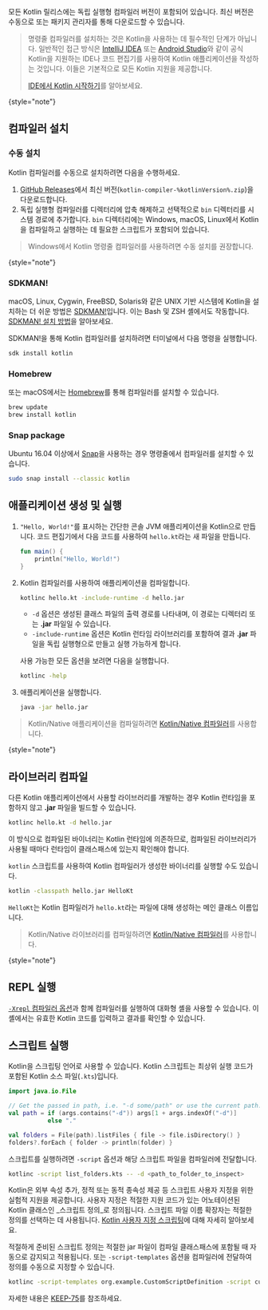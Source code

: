 [//]: # (title: Kotlin 명령줄 컴파일러)

모든 Kotlin 릴리스에는 독립 실행형 컴파일러 버전이 포함되어 있습니다. 최신 버전은 수동으로 또는 패키지 관리자를 통해 다운로드할 수 있습니다.

> 명령줄 컴파일러를 설치하는 것은 Kotlin을 사용하는 데 필수적인 단계가 아닙니다.
> 일반적인 접근 방식은 [IntelliJ IDEA](https://www.jetbrains.com/idea/) 또는 [Android Studio](https://developer.android.com/studio)와 같이 공식 Kotlin을 지원하는 IDE나 코드 편집기를 사용하여 Kotlin 애플리케이션을 작성하는 것입니다.
> 이들은 기본적으로 모든 Kotlin 지원을 제공합니다.
> 
> [IDE에서 Kotlin 시작하기](getting-started.md)를 알아보세요.
> 
{style="note"}

## 컴파일러 설치

### 수동 설치

Kotlin 컴파일러를 수동으로 설치하려면 다음을 수행하세요.

1. [GitHub Releases](%kotlinLatestUrl%)에서 최신 버전(`kotlin-compiler-%kotlinVersion%.zip`)을 다운로드합니다.
2. 독립 실행형 컴파일러를 디렉터리에 압축 해제하고 선택적으로 `bin` 디렉터리를 시스템 경로에 추가합니다.
`bin` 디렉터리에는 Windows, macOS, Linux에서 Kotlin을 컴파일하고 실행하는 데 필요한 스크립트가 포함되어 있습니다.

> Windows에서 Kotlin 명령줄 컴파일러를 사용하려면 수동 설치를 권장합니다.
> 
{style="note"}

### SDKMAN!

macOS, Linux, Cygwin, FreeBSD, Solaris와 같은 UNIX 기반 시스템에 Kotlin을 설치하는 더 쉬운 방법은
[SDKMAN!](https://sdkman.io)입니다. 이는 Bash 및 ZSH 셸에서도 작동합니다. [SDKMAN! 설치 방법](https://sdkman.io/install)을 알아보세요.

SDKMAN!을 통해 Kotlin 컴파일러를 설치하려면 터미널에서 다음 명령을 실행합니다.

```bash
sdk install kotlin
```

### Homebrew

또는 macOS에서는 [Homebrew](https://brew.sh/)를 통해 컴파일러를 설치할 수 있습니다.

```bash
brew update
brew install kotlin
```

### Snap package

Ubuntu 16.04 이상에서 [Snap](https://snapcraft.io/)을 사용하는 경우 명령줄에서 컴파일러를 설치할 수 있습니다.

```bash
sudo snap install --classic kotlin
```

## 애플리케이션 생성 및 실행

1. `"Hello, World!"`를 표시하는 간단한 콘솔 JVM 애플리케이션을 Kotlin으로 만듭니다. 
   코드 편집기에서 다음 코드를 사용하여 `hello.kt`라는 새 파일을 만듭니다.

   ```kotlin
   fun main() {
       println("Hello, World!")
   }
   ```

2. Kotlin 컴파일러를 사용하여 애플리케이션을 컴파일합니다.

   ```bash
   kotlinc hello.kt -include-runtime -d hello.jar
   ```

   * `-d` 옵션은 생성된 클래스 파일의 출력 경로를 나타내며, 이 경로는 디렉터리 또는 **.jar** 파일일 수 있습니다.
   * `-include-runtime` 옵션은 Kotlin 런타임 라이브러리를 포함하여 결과 **.jar** 파일을 독립 실행형으로 만들고 실행 가능하게 합니다.

   사용 가능한 모든 옵션을 보려면 다음을 실행합니다.

   ```bash
   kotlinc -help
   ```

3. 애플리케이션을 실행합니다.

   ```bash
   java -jar hello.jar
   ```

> Kotlin/Native 애플리케이션을 컴파일하려면 [Kotlin/Native 컴파일러](native-get-started.md#using-the-command-line-compiler)를 사용합니다.
> 
{style="note"}

## 라이브러리 컴파일

다른 Kotlin 애플리케이션에서 사용할 라이브러리를 개발하는 경우 Kotlin 런타임을 포함하지 않고 **.jar** 파일을 빌드할 수 있습니다.

```bash
kotlinc hello.kt -d hello.jar
```

이 방식으로 컴파일된 바이너리는 Kotlin 런타임에 의존하므로, 컴파일된 라이브러리가 사용될 때마다 런타임이 클래스패스에 있는지 확인해야 합니다.

`kotlin` 스크립트를 사용하여 Kotlin 컴파일러가 생성한 바이너리를 실행할 수도 있습니다.

```bash
kotlin -classpath hello.jar HelloKt
```

`HelloKt`는 Kotlin 컴파일러가 `hello.kt`라는 파일에 대해 생성하는 메인 클래스 이름입니다.

> Kotlin/Native 라이브러리를 컴파일하려면 [Kotlin/Native 컴파일러](native-libraries.md#using-kotlin-native-compiler)를 사용합니다.
>
{style="note"}

## REPL 실행

[`-Xrepl` 컴파일러 옵션](compiler-reference.md#xrepl)과 함께 컴파일러를 실행하여 대화형 셸을 사용할 수 있습니다. 이 셸에서는 유효한 Kotlin 코드를 입력하고 결과를 확인할 수 있습니다.

## 스크립트 실행

Kotlin을 스크립팅 언어로 사용할 수 있습니다.
Kotlin 스크립트는 최상위 실행 코드가 포함된 Kotlin 소스 파일(`.kts`)입니다.

```kotlin
import java.io.File

// Get the passed in path, i.e. "-d some/path" or use the current path.
val path = if (args.contains("-d")) args[1 + args.indexOf("-d")]
           else "."

val folders = File(path).listFiles { file -> file.isDirectory() }
folders?.forEach { folder -> println(folder) }
```

스크립트를 실행하려면 `-script` 옵션과 해당 스크립트 파일을 컴파일러에 전달합니다.

```bash
kotlinc -script list_folders.kts -- -d <path_to_folder_to_inspect>
```

Kotlin은 외부 속성 추가, 정적 또는 동적 종속성 제공 등 스크립트 사용자 지정을 위한 실험적 지원을 제공합니다.
사용자 지정은 적절한 지원 코드가 있는 어노테이션된 Kotlin 클래스인 _스크립트 정의_로 정의됩니다.
스크립트 파일 이름 확장자는 적절한 정의를 선택하는 데 사용됩니다.
[Kotlin 사용자 지정 스크립팅](custom-script-deps-tutorial.md)에 대해 자세히 알아보세요.

적절하게 준비된 스크립트 정의는 적절한 jar 파일이 컴파일 클래스패스에 포함될 때 자동으로 감지되고 적용됩니다. 또는 `-script-templates` 옵션을 컴파일러에 전달하여 정의를 수동으로 지정할 수 있습니다.

```bash
kotlinc -script-templates org.example.CustomScriptDefinition -script custom.script1.kts
```

자세한 내용은 [KEEP-75](https://github.com/Kotlin/KEEP/blob/master/proposals/scripting-support.md)를 참조하세요.